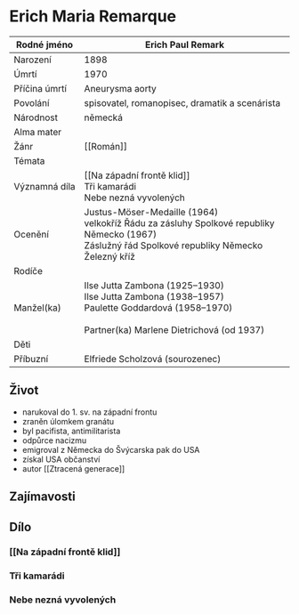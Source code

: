 # Erich Maria Remarque
| Rodné jméno | Erich Paul Remark |
| ---- | ---- |
| Narození | 1898 |
| Úmrtí | 1970 |
| Příčina úmrtí | Aneurysma aorty |
| Povolání | spisovatel, romanopisec, dramatik a scenárista |
| Národnost | německá |
| Alma mater |  |
| Žánr | [[Román]] |
| Témata |  |
| Významná díla | [[Na západní frontě klid]]<br>Tři kamarádi<br>Nebe nezná vyvolených |
| Ocenění | Justus-Möser-Medaille (1964)<br>velkokříž Řádu za zásluhy Spolkové republiky Německo (1967)<br>Záslužný řád Spolkové republiky Německo<br>Železný kříž |
| Rodíče |  |
| Manžel(ka) | Ilse Jutta Zambona (1925–1930)<br>Ilse Jutta Zambona (1938–1957)<br>Paulette Goddardová (1958–1970)<br><br>Partner(ka)	Marlene Dietrichová (od 1937) |
| Děti |  |
| Příbuzní | Elfriede Scholzová (sourozenec) |
## Život
- narukoval do 1. sv. na západní frontu
- zraněn úlomkem granátu
- byl pacifista, antimilitarista
- odpůrce nacizmu
- emigroval z Německa do Švýcarska pak do USA
- získal USA občanství
- autor [[Ztracená generace]]

## Zajímavosti


## Dílo
### [[Na západní frontě klid]]
### Tři kamarádi
### Nebe nezná vyvolených